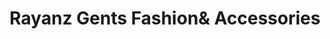 ---
title: "Rayanz Gents Fashion& Accessories"
url: /oyoor/rayanz-gents-fashionund-accessories/
shop: Kleidung
---
